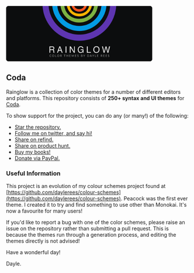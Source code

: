 <img alt="Rainglow" src="https://raw.githubusercontent.com/rainglow/examples/master/artwork/header.png" width="400" />

## Coda

Rainglow is a collection of color themes for a number of different editors and platforms. This repository consists of **250+ syntax and UI themes** for [Coda](https://panic.com/coda/).

To show support for the project, you can do any (or many!) of the following:

- [Star the repository.](https://github.com/rainglow/coda/stargazers)
- [Follow me on twitter, and say hi!](https://twitter.com/daylerees)
- [Share on refind.](https://refind.com/daylerees?invite=9125a6f6a7)
- [Share on product hunt.](https://www.producthunt.com/)
- [Buy my books!](https://daylerees.com/books/)
- [Donate via PayPal.](https://paypal.me/daylerees)

### Useful Information

This project is an evolution of my colour schemes project found at [https://github.com/daylerees/colour-schemes](https://github.com/daylerees/colour-schemes). Peacock was the first ever theme. I created it to try and find something to use other than Monokai. It's now a favourite for many users!

If you'd like to report a bug with one of the color schemes, please raise an issue on the repository rather than submitting a pull request. This is because the themes run through a generation process, and editing the themes directly is not advised!

Have a wonderful day!

Dayle.